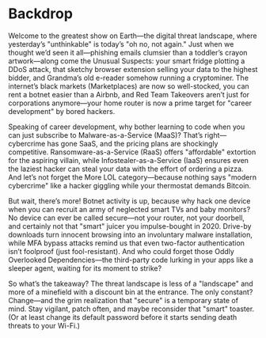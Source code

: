 # Backdrop

Welcome to the greatest show on Earth—the digital threat landscape, where yesterday’s "unthinkable" is today’s "oh no, 
not again." Just when we thought we’d seen it all—phishing emails clumsier than a toddler’s crayon artwork—along come 
the Unusual Suspects: your smart fridge plotting a DDoS attack, that sketchy browser extension selling your data to 
the highest bidder, and Grandma’s old e-reader somehow running a cryptominer. The internet’s black markets 
(Marketplaces) are now so well-stocked, you can rent a botnet easier than a Airbnb, and Red Team Takeovers aren’t 
just for corporations anymore—your home router is now a prime target for "career development" by bored hackers.

Speaking of career development, why bother learning to code when you can just subscribe to Malware-as-a-Service (MaaS)? 
That’s right—cybercrime has gone SaaS, and the pricing plans are shockingly competitive. Ransomware-as-a-Service 
(RaaS) offers "affordable" extortion for the aspiring villain, while Infostealer-as-a-Service (IaaS) ensures even the 
laziest hacker can steal your data with the effort of ordering a pizza. And let’s not forget the More LOL 
category—because nothing says "modern cybercrime" like a hacker giggling while your thermostat demands Bitcoin.

But wait, there’s more! Botnet activity is up, because why hack one device when you can recruit an army of neglected 
smart TVs and baby monitors? No device can ever be called secure—not your router, not your doorbell, and certainly 
not that "smart" juicer you impulse-bought in 2020. Drive-by downloads turn innocent browsing into an involuntary 
malware installation, while MFA bypass attacks remind us that even two-factor authentication isn’t foolproof 
(just fool-resistant). And who could forget those Oddly Overlooked Dependencies—the third-party code lurking in your 
apps like a sleeper agent, waiting for its moment to strike?

So what’s the takeaway? The threat landscape is less of a "landscape" and more of a minefield with a discount bin 
at the entrance. The only constant? Change—and the grim realization that "secure" is a temporary state of mind. 
Stay vigilant, patch often, and maybe reconsider that "smart" toaster. (Or at least change its default password 
before it starts sending death threats to your Wi-Fi.)

